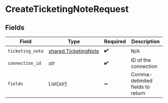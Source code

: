 # CreateTicketingNoteRequest


## Fields

| Field                                                        | Type                                                         | Required                                                     | Description                                                  |
| ------------------------------------------------------------ | ------------------------------------------------------------ | ------------------------------------------------------------ | ------------------------------------------------------------ |
| `ticketing_note`                                             | [shared.TicketingNote](../../models/shared/ticketingnote.md) | :heavy_check_mark:                                           | N/A                                                          |
| `connection_id`                                              | *str*                                                        | :heavy_check_mark:                                           | ID of the connection                                         |
| `fields`                                                     | List[*str*]                                                  | :heavy_minus_sign:                                           | Comma-delimited fields to return                             |